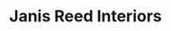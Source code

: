 ---
title: "Janis Reed Interiors"
url: /east-rochester/janis-reed-interiors/
shop: Raumausstattung
---